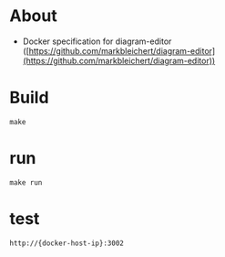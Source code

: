# About

- Docker specification for diagram-editor ([https://github.com/markbleichert/diagram-editor](https://github.com/markbleichert/diagram-editor))

# Build

`make`

# run
`make run`

# test
`http://{docker-host-ip}:3002`
